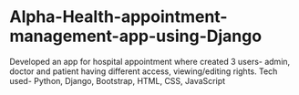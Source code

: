 # Alpha-Health-appointment-management-app-using-Django
Developed an app for hospital appointment where created 3 users- admin, doctor and patient having different access, viewing/editing rights. Tech used- Python, Django, Bootstrap, HTML, CSS, JavaScript
